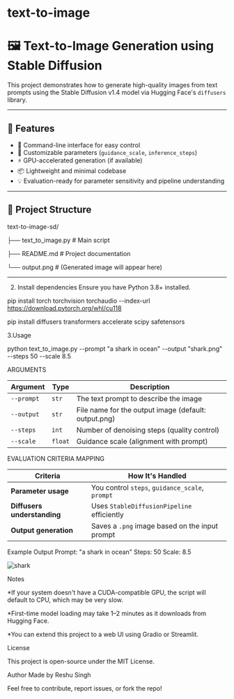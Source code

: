 # text-to-image
# 🖼️ Text-to-Image Generation using Stable Diffusion

This project demonstrates how to generate high-quality images from text prompts using the Stable Diffusion v1.4 model via Hugging Face's `diffusers` library.

---
## 🚀 Features

- 🔁 Command-line interface for easy control
- 🧠 Customizable parameters (`guidance_scale`, `inference_steps`)
- ⚡ GPU-accelerated generation (if available)
- 📦 Lightweight and minimal codebase
- 💡 Evaluation-ready for parameter sensitivity and pipeline understanding

---

## 📂 Project Structure

text-to-image-sd/

├── text_to_image.py      # Main script

├── README.md             # Project documentation

└── output.png            # (Generated image will appear here)

---

2. Install dependencies
Ensure you have Python 3.8+ installed. 
 
pip install torch torchvision torchaudio --index-url https://download.pytorch.org/whl/cu118

pip install diffusers transformers accelerate scipy safetensors

3.Usage

python text_to_image.py --prompt "a shark in ocean" --output "shark.png" --steps 50 --scale 8.5

ARGUMENTS 

| Argument   | Type    | Description                                          |
| ---------- | ------- | ---------------------------------------------------- |
| `--prompt` | `str`   | The text prompt to describe the image                |
| `--output` | `str`   | File name for the output image (default: output.png) |
| `--steps`  | `int`   | Number of denoising steps (quality control)          |
| `--scale`  | `float` | Guidance scale (alignment with prompt)               |

EVALUATION CRITERIA MAPPING 

| Criteria                    | How It's Handled                                |
| --------------------------- | ----------------------------------------------- |
| **Parameter usage**         | You control `steps`, `guidance_scale`, `prompt` |
| **Diffusers understanding** | Uses `StableDiffusionPipeline` efficiently      |
| **Output generation**       | Saves a `.png` image based on the input prompt  |


Example Output
Prompt: "a shark in ocean"
Steps: 50
Scale: 8.5

![shark](https://github.com/user-attachments/assets/cf3bb6c3-9bfc-48cc-9990-e464971006a3)

Notes

 *If your system doesn't have a CUDA-compatible GPU, the script will default to CPU, which may be very slow.

*First-time model loading may take 1–2 minutes as it downloads from Hugging Face.

*You can extend this project to a web UI using Gradio or Streamlit.

License

This project is open-source under the MIT License.

Author
Made by Reshu Singh

Feel free to contribute, report issues, or fork the repo!





